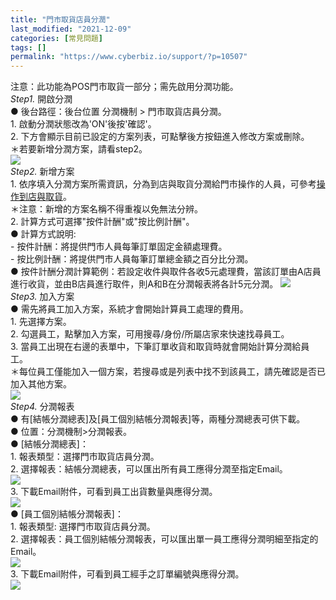 ```yaml
---
title: "門市取貨店員分潤"
last_modified: "2021-12-09"
categories: [常見問題]
tags: []
permalink: "https://www.cyberbiz.io/support/?p=10507"
---
```


注意：此功能為POS門市取貨一部分；需先啟用分潤功能。  
_Step1._   開啟分潤  
● 後台路徑：後台位置 分潤機制 > 門市取貨店員分潤。  
1\. 啟動分潤狀態改為'ON'後按'確認'。  
2\. 下方會顯示目前已設定的方案列表，可點擊後方按鈕進入修改方案或刪除。  
＊若要新增分潤方案，請看step2。  
![](https://www.cyberbiz.co/support/wp-content/uploads/2020/12/門市取貨_staff_fee_setting.png)  
_Step2._   新增方案  
1\.
依序填入分潤方案所需資訊，分為到店與取貨分潤給門市操作的人員，可參考[操作到店與取貨](https://www.cyberbiz.co/support/?p=10488)。  
＊注意：新增的方案名稱不得重複以免無法分辨。  
2\. 計算方式可選擇"按件計酬"或"按比例計酬"。  
● 計算方式說明:  
\- 按件計酬：將提供門市人員每筆訂單固定金額處理費。  
\- 按比例計酬：將提供門市人員每筆訂單總金額之百分比分潤。  
● 按件計酬分潤計算範例：若設定收件與取件各收5元處理費，當該訂單由A店員進行收貨，並由B店員進行取件，則A和B在分潤報表將各計5元分潤。
![](https://www.cyberbiz.co/support/wp-content/uploads/2021/01/門市取貨_staff_fee_add-1.png)  
_Step3._   加入方案  
● 需先將員工加入方案，系統才會開始計算員工處理的費用。  
1\. 先選擇方案。  
2\. 勾選員工，點擊加入方案，可用搜尋/身份/所屬店家來快速找尋員工。  
3\. 當員工出現在右邊的表單中，下筆訂單收貨和取貨時就會開始計算分潤給員工。  
＊每位員工僅能加入一個方案，若搜尋或是列表中找不到該員工，請先確認是否已加入其他方案。  
![](https://www.cyberbiz.co/support/wp-content/uploads/2020/12/門市取貨_staff_fee_inplan.png)  
_Step4._   分潤報表  
● 有[結帳分潤總表]及[員工個別結帳分潤報表]等，兩種分潤總表可供下載。  
● 位置：分潤機制>分潤報表。  
● [結帳分潤總表]：  
1\. 報表類型：選擇門市取貨店員分潤。  
2\. 選擇報表：結帳分潤總表，可以匯出所有員工應得分潤至指定Email。  
![](https://www.cyberbiz.co/support/wp-content/uploads/2020/12/門市取貨_staff_fee_report-1.png)  
3\. 下載Email附件，可看到員工出貨數量與應得分潤。  
![](https://www.cyberbiz.co/support/wp-content/uploads/2021/01/門市取貨_staff_fee_excel-1.png)  
● [員工個別結帳分潤報表]：  
1\. 報表類型: 選擇門市取貨店員分潤。  
2\. 選擇報表：員工個別結帳分潤報表，可以匯出單一員工應得分潤明細至指定的Email。  
![](https://www.cyberbiz.co/support/wp-content/uploads/2021/01/image-4.png)  
3\. 下載Email附件，可看到員工經手之訂單編號與應得分潤。  
![](https://www.cyberbiz.co/support/wp-content/uploads/2021/01/門市取貨-image-5.png)  

